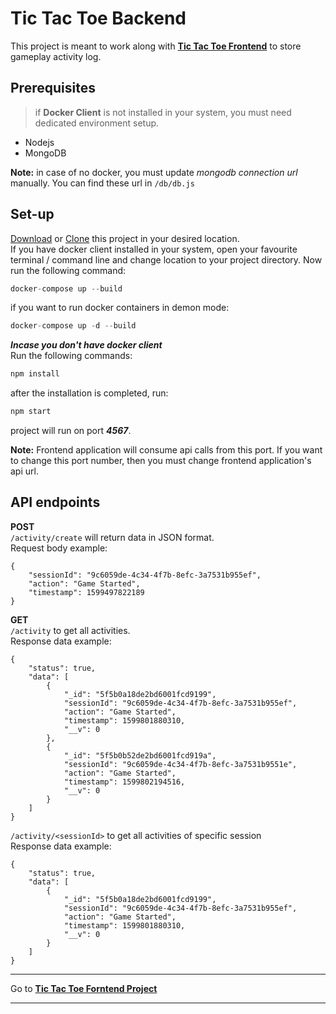 Tic Tac Toe Backend
===================
This project is meant to work along with **[Tic Tac Toe Frontend](https://github.com/astutecoder/tic-tac-toe-front "Frontend Project")** to store gameplay activity log.

## Prerequisites

> if **Docker Client** is not installed in your system, you must need dedicated environment setup.
- Nodejs
- MongoDB  

**Note:** in case of no docker, you must update *mongodb connection url* manually. You can find these url in `/db/db.js`

## Set-up

[Download](https://github.com/astutecoder/tic-tac-toe-back/archive/dev.zip "download zip file") or [Clone](https://github.com/astutecoder/tic-tac-toe-back.git "copy project https link") this project in your desired location.  
If you have docker client installed in your system, open your favourite terminal / command line and change location to your project directory. Now run the following command:

```javascript
docker-compose up --build
```

if you want to run docker containers in demon mode:
```javascript
docker-compose up -d --build
```

***Incase you don't have docker client***  
Run the following commands:
```javascript
npm install
```
after the installation is completed, run:
```javascript
npm start
```
project will run on port ***4567***. 

**Note:** Frontend application will consume api calls from this port. If you want to change this port number, then you must change frontend application's api url.

## API endpoints
**POST**  
`/activity/create` will return data in JSON format.  
Request body example:
```
{
    "sessionId": "9c6059de-4c34-4f7b-8efc-3a7531b955ef",
    "action": "Game Started",
    "timestamp": 1599497822189
}
```
**GET**  
`/activity` to get all activities.  
Response data example:
```
{
    "status": true,
    "data": [
        {
            "_id": "5f5b0a18de2bd6001fcd9199",
            "sessionId": "9c6059de-4c34-4f7b-8efc-3a7531b955ef",
            "action": "Game Started",
            "timestamp": 1599801880310,
            "__v": 0
        },
        {
            "_id": "5f5b0b52de2bd6001fcd919a",
            "sessionId": "9c6059de-4c34-4f7b-8efc-3a7531b9551e",
            "action": "Game Started",
            "timestamp": 1599802194516,
            "__v": 0
        }
    ]
}
```

`/activity/<sessionId>` to get all activities of specific session  
Response data example:
```
{
    "status": true,
    "data": [
        {
            "_id": "5f5b0a18de2bd6001fcd9199",
            "sessionId": "9c6059de-4c34-4f7b-8efc-3a7531b955ef",
            "action": "Game Started",
            "timestamp": 1599801880310,
            "__v": 0
        }
    ]
}
```
___
Go to **[Tic Tac Toe Forntend Project](https://github.com/astutecoder/tic-tac-toe-front)**
___